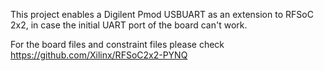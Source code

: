This project enables a Digilent Pmod USBUART as an extension to RFSoC 2x2, in case the initial UART port of the board can't work.

For the board files and constraint files please check https://github.com/Xilinx/RFSoC2x2-PYNQ
